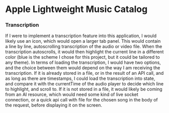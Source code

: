 # Apple Lightweight Music Catalog

### Transcription

If I were to implement a transcription feature into this application, I would likely use an icon, which would open 
a larger tab panel. This would contain a line by line, autoscrolling transcription of the audio or video file. When 
the transcription autoscrolls, it would then highlight the current line in a different color (blue is the scheme I chose
for this project, but it could be tailored to any theme). 
    In terms of loading the transcription, I would have two options, 
and the choice between them would depend on the way I am receiving the transcription. If it is already stored in a file, 
or in the result of an API call, and as long as there are timestamps, I could load the transcription into state, and 
compare it with the currentTime of the audio player to decide which line to highlight, and scroll to. If it is not stored
in a file, it would likely be coming from an AI resource, which would need some kind of live socket connection, or a quick 
api call with file for the chosen song in the body of the request, before displaying it on the screen. 
